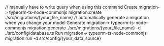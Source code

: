 <!-- MIGRATIONS -->

// manually have to write query when using this command
Create migration-> typeorm-ts-node-commonjs migration:create ./src/migrations/{your_file_name}
// automatically generate a migration when you change your model
Generate migration-> typeorm-ts-node-commonjs migration:generate ./src/migrations/{your_file_name} -d ./src/config/database.ts
Run migration-> typeorm-ts-node-commonjs migration:run -d src/config/{your_data_source}

